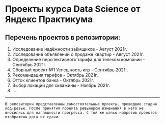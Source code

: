 # Проекты курса Data Science от Яндекс Практикума

## Перечень проектов в репозитории:
1. Исследование надёжности заёмщиков - Август 2021г.
2. Исследование объявлений о продаже квартир - Август 2021г.
3. Определение перспективного тарифа для телеком компании - Сентябрь 2021г.
4. Сборный проект №1 Успешность игр - Сентябрь 2021г.
5. Рекомендация тарифов - Октябрь 2021г.
6. Отток клиентов банка - Октябрь 2021г.
7. Выбор локации для скважины - Ноябрь 2021г.
8. ....

-------

    В репозитории представленны самостоятельные проекты, прошедшие стадию код-ревью. После принятия проекта ревьюером изменения в него не вносились для наглядности прогресса. С той же целью напротив проектов отображены даты их сдачи.